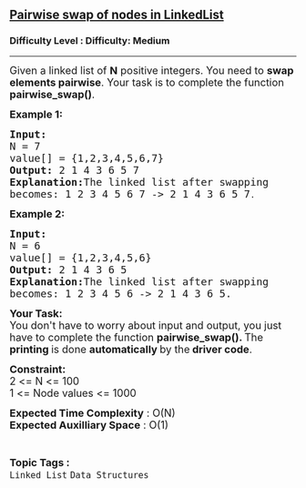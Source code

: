 <h2><a href="https://www.geeksforgeeks.org/problems/pairwise-swap-of-nodes-in-linkelist/1?page=5&category=Linked%20List&sortBy=submissions">Pairwise swap of nodes in LinkedList</a></h2><h3>Difficulty Level : Difficulty: Medium</h3><hr><div class="problems_problem_content__Xm_eO"><p><span style="font-size: 18px;">Given a linked list of <strong>N</strong> positive integers. You need to <strong>swap elements pairwise</strong>. Your task is to complete the function <strong>pairwise_swap()</strong>.</span></p>
<p><span style="font-size: 18px;"><strong>Example 1:</strong></span></p>
<pre><span style="font-size: 18px;"><strong>Input:
</strong>N = 7
value[] = {1,2,3,4,5,6,7}
<strong>Output: </strong>2 1 4 3 6 5 7<strong>
Explanation:</strong>The linked list after swapping
becomes: 1 2 3 4 5 6 7 -&gt; 2 1 4 3 6 5 7</span>.
</pre>
<p><span style="font-size: 18px;"><strong>Example 2:</strong></span></p>
<pre><span style="font-size: 18px;"><strong>Input:
</strong>N = 6
value[] = {1,2,3,4,5,6}
<strong>Output: </strong>2 1 4 3 6 5<strong>
Explanation:</strong>The linked list after swapping
becomes: 1 2 3 4 5 6 -&gt; 2 1 4 3 6 5.</span></pre>
<p><span style="font-size: 18px;"><strong>Your Task:</strong><br>You don't have to worry about input and output, you just have to complete the function <strong>pairwise_swap(). </strong>The <strong>printing </strong>is done <strong>automatically </strong>by the<strong> driver code</strong>.</span></p>
<p><span style="font-size: 18px;"><strong>Constraint:</strong><br>2 &lt;= N &lt;= 100</span><br><span style="font-size: 18px;">1 &lt;= Node values &lt;= 1000</span></p>
<p><span style="font-size: 18px;"><strong>Expected Time Complexity</strong> : O(N)<br><strong>Expected Auxilliary Space</strong> : O(1)</span></p></div><br><p><span style=font-size:18px><strong>Topic Tags : </strong><br><code>Linked List</code>&nbsp;<code>Data Structures</code>&nbsp;